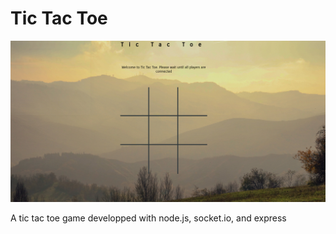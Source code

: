 # Tic Tac Toe

![tictactoe screenshot](/public/pictures/tictactoe-screenshot.png)

A tic tac toe game developped with node.js, socket.io, and express
